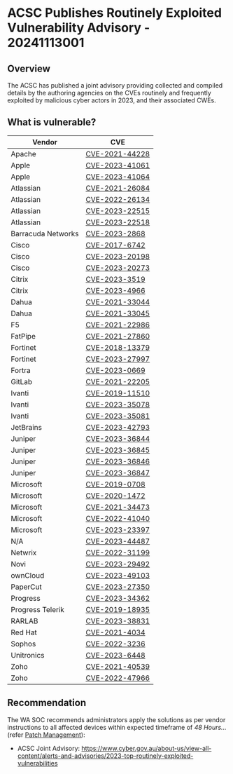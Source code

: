 # ACSC Publishes Routinely Exploited Vulnerability Advisory - 20241113001

## Overview

The ACSC has published a joint advisory providing collected and compiled details by the authoring agencies on the CVEs routinely and frequently exploited by malicious cyber actors in 2023, and their associated CWEs.

## What is vulnerable?

| Vendor             | CVE                                                               |
| ------------------ | ----------------------------------------------------------------- |
| Apache             | [CVE-2021-44228](https://www.cve.org/CVERecord?id=CVE-2021-44228) |
| Apple              | [CVE-2023-41061](https://www.cve.org/CVERecord?id=CVE-2023-41061) |
| Apple              | [CVE-2023-41064](https://www.cve.org/CVERecord?id=CVE-2023-41064) |
| Atlassian          | [CVE-2021-26084](https://www.cve.org/CVERecord?id=CVE-2021-26084) |
| Atlassian          | [CVE-2022-26134](https://www.cve.org/CVERecord?id=CVE-2022-26134) |
| Atlassian          | [CVE-2023-22515](https://www.cve.org/CVERecord?id=CVE-2023-22515) |
| Atlassian          | [CVE-2023-22518](https://www.cve.org/CVERecord?id=CVE-2023-22518) |
| Barracuda Networks | [CVE-2023-2868](https://www.cve.org/CVERecord?id=CVE-2023-2868)   |
| Cisco              | [CVE-2017-6742](https://www.cve.org/CVERecord?id=CVE-2017-6742)   |
| Cisco              | [CVE-2023-20198](https://www.cve.org/CVERecord?id=CVE-2023-20198) |
| Cisco              | [CVE-2023-20273](https://www.cve.org/CVERecord?id=CVE-2023-20273) |
| Citrix             | [CVE-2023-3519](https://www.cve.org/CVERecord?id=CVE-2023-3519)   |
| Citrix             | [CVE-2023-4966](https://www.cve.org/CVERecord?id=CVE-2023-4966)   |
| Dahua              | [CVE-2021-33044](https://www.cve.org/CVERecord?id=CVE-2021-33044) |
| Dahua              | [CVE-2021-33045](https://www.cve.org/CVERecord?id=CVE-2021-33045) |
| F5                 | [CVE-2021-22986](https://www.cve.org/CVERecord?id=CVE-2021-22986) |
| FatPipe            | [CVE-2021-27860](https://www.cve.org/CVERecord?id=CVE-2021-27860) |
| Fortinet           | [CVE-2018-13379](https://www.cve.org/CVERecord?id=CVE-2018-13379) |
| Fortinet           | [CVE-2023-27997](https://www.cve.org/CVERecord?id=CVE-2023-27997) |
| Fortra             | [CVE-2023-0669](https://www.cve.org/CVERecord?id=CVE-2023-0669)   |
| GitLab             | [CVE-2021-22205](https://www.cve.org/CVERecord?id=CVE-2021-22205) |
| Ivanti             | [CVE-2019-11510](https://www.cve.org/CVERecord?id=CVE-2019-11510) |
| Ivanti             | [CVE-2023-35078](https://www.cve.org/CVERecord?id=CVE-2023-35078) |
| Ivanti             | [CVE-2023-35081](https://www.cve.org/CVERecord?id=CVE-2023-35081) |
| JetBrains          | [CVE-2023-42793](https://www.cve.org/CVERecord?id=CVE-2023-42793) |
| Juniper            | [CVE-2023-36844](https://www.cve.org/CVERecord?id=CVE-2023-36844) |
| Juniper            | [CVE-2023-36845](https://www.cve.org/CVERecord?id=CVE-2023-36845) |
| Juniper            | [CVE-2023-36846](https://www.cve.org/CVERecord?id=CVE-2023-36846) |
| Juniper            | [CVE-2023-36847](https://www.cve.org/CVERecord?id=CVE-2023-36847) |
| Microsoft          | [CVE-2019-0708](https://www.cve.org/CVERecord?id=CVE-2019-0708)   |
| Microsoft          | [CVE-2020-1472](https://www.cve.org/CVERecord?id=CVE-2020-1472)   |
| Microsoft          | [CVE-2021-34473](https://www.cve.org/CVERecord?id=CVE-2021-34473) |
| Microsoft          | [CVE-2022-41040](https://www.cve.org/CVERecord?id=CVE-2022-41040) |
| Microsoft          | [CVE-2023-23397](https://www.cve.org/CVERecord?id=CVE-2023-23397) |
| N/A                | [CVE-2023-44487](https://www.cve.org/CVERecord?id=CVE-2023-44487) |
| Netwrix            | [CVE-2022-31199](https://www.cve.org/CVERecord?id=CVE-2022-31199) |
| Novi               | [CVE-2023-29492](https://www.cve.org/CVERecord?id=CVE-2023-29492) |
| ownCloud           | [CVE-2023-49103](https://www.cve.org/CVERecord?id=CVE-2023-49103) |
| PaperCut           | [CVE-2023-27350](https://www.cve.org/CVERecord?id=CVE-2023-27350) |
| Progress           | [CVE-2023-34362](https://www.cve.org/CVERecord?id=CVE-2023-34362) |
| Progress Telerik   | [CVE-2019-18935](https://www.cve.org/CVERecord?id=CVE-2019-18935) |
| RARLAB             | [CVE-2023-38831](https://www.cve.org/CVERecord?id=CVE-2023-38831) |
| Red Hat            | [CVE-2021-4034](https://www.cve.org/CVERecord?id=CVE-2021-4034)   |
| Sophos             | [CVE-2022-3236](https://www.cve.org/CVERecord?id=CVE-2022-3236)   |
| Unitronics         | [CVE-2023-6448](https://www.cve.org/CVERecord?id=CVE-2023-6448)   |
| Zoho               | [CVE-2021-40539](https://www.cve.org/CVERecord?id=CVE-2021-40539) |
| Zoho               | [CVE-2022-47966](https://www.cve.org/CVERecord?id=CVE-2022-47966) |

## Recommendation

The WA SOC recommends administrators apply the solutions as per vendor instructions to all affected devices within expected timeframe of *48 Hours...* (refer [Patch Management](../guidelines/patch-management.md)):

- ACSC Joint Advisory: <https://www.cyber.gov.au/about-us/view-all-content/alerts-and-advisories/2023-top-routinely-exploited-vulnerabilities>
